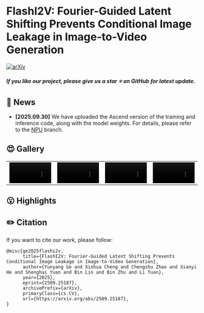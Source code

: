 # FlashI2V: Fourier-Guided Latent Shifting Prevents Conditional Image Leakage in Image-to-Video Generation

[![arXiv](https://img.shields.io/badge/Arxiv-FlashI2V-b31b1b.svg?logo=arXiv)](https://arxiv.org/abs/2509.25187)

<h5 align="left"> If you like our project, please give us a star ⭐ on GitHub for latest update.  </h2>

## 📣 News
* **[2025.09.30]**  We have uploaded the Ascend version of the training and inference code, along with the model weights. For details, please refer to the [NPU](https://github.com/PKU-YuanGroup/FlashI2V/tree/npu) branch.

## 😍 Gallery
<table border="0" style="width: 100%; text-align: left; margin-top: 20px;">
  <tr>
      <td>
          <video src="https://github.com/user-attachments/assets/d8d388aa-e446-4a52-a8d5-b4bbb341971e" width="100%" controls autoplay loop></video>
      </td>
      <td>
          <video src="https://github.com/user-attachments/assets/7764a0d8-4eed-4dd9-b419-0271a2cd7c30" width="100%" controls autoplay loop></video>
      </td>
       <td>
          <video src="https://github.com/user-attachments/assets/cfa70379-ef9d-4ea4-8c5d-f3d293b809ca" width="100%" controls autoplay loop></video>
     </td>
      <td>
          <video src="https://github.com/user-attachments/assets/9c9a04ee-1ca5-480f-9c71-2def516ec176" width="100%" controls autoplay loop></video>
     </td>
  </tr>
</table>

## 😮 Highlights


## ✏️ Citation
If you want to cite our work, please follow:
```
@misc{ge2025flashi2v,
      title={FlashI2V: Fourier-Guided Latent Shifting Prevents Conditional Image Leakage in Image-to-Video Generation}, 
      author={Yunyang Ge and Xinhua Cheng and Chengshu Zhao and Xianyi He and Shenghai Yuan and Bin Lin and Bin Zhu and Li Yuan},
      year={2025},
      eprint={2509.25187},
      archivePrefix={arXiv},
      primaryClass={cs.CV},
      url={https://arxiv.org/abs/2509.25187}, 
}
```
